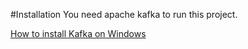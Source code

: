 #Installation
You need apache kafka to run this project.

[How to install Kafka on Windows](https://dzone.com/articles/running-apache-kafka-on-windows-os)